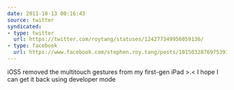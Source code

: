 ```yaml
---
date: 2011-10-13 00:16:43
source: twitter
syndicated:
- type: twitter
  url: https://twitter.com/roytang/statuses/124277349956059136/
- type: facebook
  url: https://www.facebook.com/stephen.roy.tang/posts/10150328769753912
---
```


iOS5 removed the multitouch gestures from my first-gen iPad &gt;.&lt; I hope I can get it back using developer mode